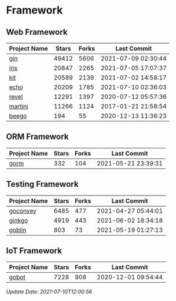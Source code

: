 # Framework

## Web Framework
| Project Name | Stars | Forks | Last Commit |
| ------------ | ----- | ----- | ----------- |
| [gin](https://github.com/gin-gonic/gin) | 49412 | 5606 | 2021-07-09 02:30:44 |
| [iris](https://github.com/kataras/iris) | 20847 | 2265 | 2021-07-05 17:07:37 |
| [kit](https://github.com/go-kit/kit) | 20589 | 2139 | 2021-07-02 14:58:17 |
| [echo](https://github.com/labstack/echo) | 20209 | 1785 | 2021-07-10 02:36:03 |
| [revel](https://github.com/revel/revel) | 12291 | 1397 | 2020-07-12 05:57:36 |
| [martini](https://github.com/go-martini/martini) | 11266 | 1124 | 2017-01-21 21:58:54 |
| [beego](https://github.com/astaxie/beego) | 194 | 55 | 2020-12-13 11:36:23 |

## ORM Framework
| Project Name | Stars | Forks | Last Commit |
| ------------ | ----- | ----- | ----------- |
| [gorm](https://github.com/jinzhu/gorm) | 332 | 104 | 2021-05-21 23:39:31 |

## Testing Framework
| Project Name | Stars | Forks | Last Commit |
| ------------ | ----- | ----- | ----------- |
| [goconvey](https://github.com/smartystreets/goconvey) | 6485 | 477 | 2021-04-27 05:44:01 |
| [ginkgo](https://github.com/onsi/ginkgo) | 4919 | 443 | 2021-06-02 18:34:18 |
| [goblin](https://github.com/franela/goblin) | 803 | 73 | 2021-05-19 01:27:13 |

## IoT Framework
| Project Name | Stars | Forks | Last Commit |
| ------------ | ----- | ----- | ----------- |
| [gobot](https://github.com/hybridgroup/gobot) | 7228 | 908 | 2020-12-01 09:54:44 |

*Update Date: 2021-07-10T12:00:56*